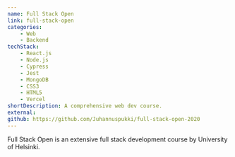 ```yaml
---
name: Full Stack Open
link: full-stack-open
categories:
    - Web
    - Backend
techStack:
    - React.js
    - Node.js
    - Cypress
    - Jest
    - MongoDB
    - CSS3
    - HTML5
    - Vercel
shortDescription: A comprehensive web dev course.
external:
github: https://github.com/Juhannuspukki/full-stack-open-2020
---
```


Full Stack Open is an extensive full stack development course by University of Helsinki.